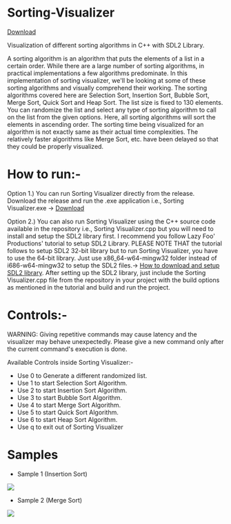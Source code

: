 # Sorting-Visualizer
[Download](https://github.com/dipesh-m/Sorting-Visualizer/releases/tag/1.0)
 
 Visualization of different sorting algorithms in C++ with SDL2 Library.
 
 A sorting algorithm is an algorithm that puts the elements of a list in a certain order. While there are a large number of sorting algorithms, in practical implementations a few algorithms predominate.
 In this implementation of sorting visualizer, we'll be looking at some of these sorting algorithms and visually comprehend their working.
 The sorting algorithms covered here are Selection Sort, Insertion Sort, Bubble Sort, Merge Sort, Quick Sort and Heap Sort.
 The list size is fixed to 130 elements. You can randomize the list and select any type of sorting algorithm to call on the list from the given options. Here, all sorting algorithms will sort the elements in ascending order. The sorting time being visualized for an algorithm is not exactly same as their actual time complexities. The relatively faster algorithms like Merge Sort, etc. have been delayed so that they could be properly visualized.
 
 # How to run:-
 
 Option 1.) You can run Sorting Visualizer directly from the release. Download the release and run the .exe application i.e., Sorting Visualizer.exe -> [Download](https://github.com/dipesh-m/Sorting-Visualizer/releases/tag/1.0)
 
 Option 2.) You can also run Sorting Visualizer using the C++ source code available in the repository i.e., Sorting Visualizer.cpp but you will need to install and setup the SDL2 library first. I recommend you follow Lazy Foo' Productions' tutorial to setup SDL2 Library. PLEASE NOTE THAT the tutorial follows to setup SDL2 32-bit library but to run Sorting Visualizer, you have to use the 64-bit library. Just use x86_64-w64-mingw32 folder instead of i686-w64-mingw32 to setup the SDL2 files.-> [How to download and setup SDL2 library](http://lazyfoo.net/tutorials/SDL/01_hello_SDL/index.php).
 After setting up the SDL2 library, just include the Sorting Visualizer.cpp file from the repository in your project with the build options as mentioned in the tutorial and build and run the project.
 
 # Controls:-
 
 WARNING: Giving repetitive commands may cause latency and the visualizer may behave unexpectedly. Please give a new command only after the current command's execution is done.
 
 Available Controls inside Sorting Visualizer:-
 - Use 0 to Generate a different randomized list.
 - Use 1 to start Selection Sort Algorithm.
 - Use 2 to start Insertion Sort Algorithm.
 - Use 3 to start Bubble Sort Algorithm.
 - Use 4 to start Merge Sort Algorithm.
 - Use 5 to start Quick Sort Algorithm.
 - Use 6 to start Heap Sort Algorithm.
 - Use q to exit out of Sorting Visualizer
 
 # Samples
 
 - Sample 1 (Insertion Sort)
 
 ![](samples/example1.gif)
 
 
 - Sample 2 (Merge Sort)
 
 ![](samples/example2.gif)
